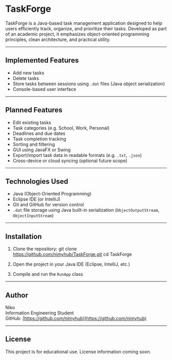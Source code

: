 # TaskForge

TaskForge is a Java-based task management application designed to help users efficiently track, organize, and prioritize their tasks. Developed as part of an academic project, it emphasizes object-oriented programming principles, clean architecture, and practical utility.

---

## Implemented Features

- Add new tasks
- Delete tasks
- Store tasks between sessions using `.dat` files (Java object serialization)
- Console-based user interface

---

## Planned Features

- Edit existing tasks
- Task categories (e.g. School, Work, Personal)
- Deadlines and due dates
- Task completion tracking
- Sorting and filtering
- GUI using JavaFX or Swing
- Export/import task data in readable formats (e.g. `.txt`, `.json`)
- Cross-device or cloud syncing (optional future scope)

---

## Technologies Used

- Java (Object-Oriented Programming)
- Eclipse IDE (or IntelliJ)
- Git and GitHub for version control
- `.dat` file storage using Java built-in serialization (`ObjectOutputStream`, `ObjectInputStream`)

---

## Installation

1. Clone the repository:
    git clone https://github.com/nimyhub/TaskForge.git
    cd TaskForge

2. Open the project in your Java IDE (Eclipse, IntelliJ, etc.)

3. Compile and run the `RunApp` class

---

## Author

Niko  
Information Engineering Student  
GitHub: [https://github.com/nimyhub](https://github.com/nimyhub)

---

## License

This project is for educational use. License information coming soon.

